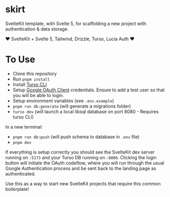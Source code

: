 # skirt

SvelteKit template, with Svelte 5, for scaffolding a new project with authentication & data storage.

❤ SvelteKit + Svelte 5, Tailwind, Drizzle, Turso, Lucia Auth ❤️

# To Use

- Clone this repository
- Run `pnpm install`
- Install [Turso CLI](https://docs.turso.tech/cli/introduction)
- Setup [Google OAuth Client](https://developers.google.com/identity/gsi/web/guides/get-google-api-clientid) credentials. Ensure to add a test user so that you will be able to login.
- Setup environment variables (see `.env.example`)
- `pnpm run db:generate` (will generate a migrations folder)
- `turso dev` (will launch a local libsql database on port 8080 - Requires turso CLI)

In a new terminal:

- `pnpm run db:push` (will push schema to database in `.env` file)
- `pnpm dev`

If everything is setup correctly you should see the SvelteKit dev server running on `:5173` and your Turso DB running on `:8080`. Clicking the login button will initiate the OAuth codeflow, where you will run through the usual Google Authentication process and be sent back to the landing page as authenticated.

Use this as a way to start new SvelteKit projects that require this common boilerplate!
